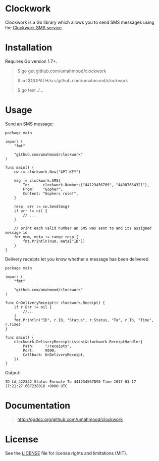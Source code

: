 # Clockwork

Clockwork is a Go library which allows you to send SMS messages using the [Clockwork SMS service](https://www.clockworksms.com/).

# Installation

Requires Go version 1.7+.

> $ go get github.com/umahmood/clockwork
>
> $ cd $GOPATH/src/github.com/umahmood/clockwork
>
> $ go test ./...

# Usage

Send an SMS message:
```
package main

import (
    "fmt"

    "github.com/umahmood/clockwork"
)

func main() {
    cw := clockwork.New("API-KEY")

    msg := clockwork.SMS{
        To:      clockwork.Numbers{"44123456789", "44987654321"},
        From:    "Gopher",
        Content: "Gophers rule!",
    }

    resp, err := cw.Send(msg)
    if err != nil {
        // ...
    }

    // print each valid number an SMS was sent to and its assigned message id
    for num, meta := range resp {
        fmt.Println(num, meta["ID"])
    }
}
```

Delivery receipts let you know whether a message has been delivered:
```
package main

import (
    "fmt"

    "github.com/umahmood/clockwork"
)

func OnDeliveryReceipt(r clockwork.Receipt) {
    if r.Err != nil {
        //...
    }
    fmt.Println("ID", r.ID, "Status", r.Status, "To", r.To, "Time", r.Time)
}

func main() {
    clockwork.DeliveryReceiptListen(&clockwork.ReceiptHandler{
        Path:     "/receipts",
        Port:     9090,
        Callback: OnDeliveryReceipt,
    })
}
```
Output:
```
ID LA_422342 Status Enroute To 441234567890 Time 2017-03-17 17:21:27.667238018 +0000 UTC
```

# Documentation

> http://godoc.org/github.com/umahmood/clockwork

# License

See the [LICENSE](LICENSE.md) file for license rights and limitations (MIT).
